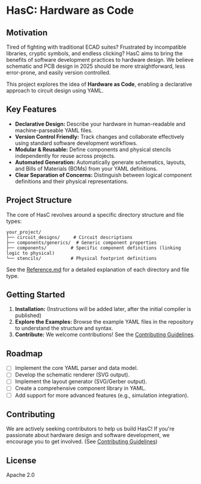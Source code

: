 # HasC: Hardware as Code

## Motivation

Tired of fighting with traditional ECAD suites?  Frustrated by incompatible libraries, cryptic symbols, and endless clicking?  HasC aims to bring the benefits of software development practices to hardware design. We believe schematic and PCB design in 2025 should be more straightforward, less error-prone, and easily version controlled.

This project explores the idea of **Hardware as Code**, enabling a declarative approach to circuit design using YAML.

## Key Features

*   **Declarative Design:** Describe your hardware in human-readable and machine-parseable YAML files.
*   **Version Control Friendly:** Track changes and collaborate effectively using standard software development workflows.
*   **Modular & Reusable:** Define components and physical stencils independently for reuse across projects.
*   **Automated Generation:**  Automatically generate schematics, layouts, and Bills of Materials (BOMs) from your YAML definitions.
*   **Clear Separation of Concerns:**  Distinguish between logical component definitions and their physical representations.

## Project Structure

The core of HasC revolves around a specific directory structure and file types:

```
your_project/
├── circuit_designs/     # Circuit descriptions 
├── components/generics/  # Generic component properties
├── components/         # Specific component definitions (linking logic to physical)
└── stencils/           # Physical footprint definitions
```

See the [Reference.md](Reference.md) for a detailed explanation of each directory and file type.

## Getting Started

1.  **Installation:** (Instructions will be added later, after the initial compiler is published)
2.  **Explore the Examples:**  Browse the example YAML files in the repository to understand the structure and syntax.
3.  **Contribute:**  We welcome contributions!  See the [Contributing Guidelines](CONTRIBUTING.md).

## Roadmap

*   [ ] Implement the core YAML parser and data model.
*   [ ] Develop the schematic renderer (SVG output).
*   [ ] Implement the layout generator (SVG/Gerber output).
*   [ ] Create a comprehensive component library in YAML.
*   [ ] Add support for more advanced features (e.g., simulation integration).

## Contributing

We are actively seeking contributors to help us build HasC!  If you're passionate about hardware design and software development, we encourage you to get involved.  (See [Contributing Guidelines](CONTRIBUTING.md))

## License

Apache 2.0